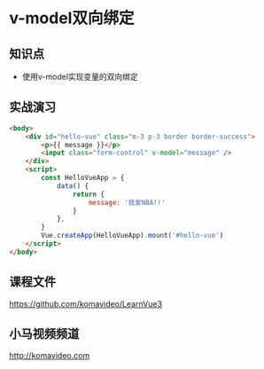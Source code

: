 v-model双向绑定
==============

## 知识点

* 使用v-model实现变量的双向绑定

## 实战演习

~~~html
<body>
    <div id="hello-vue" class="m-3 p-3 border border-success">
        <p>{{ message }}</p>
        <input class="form-control" v-model="message" />
    </div>
    <script>
        const HelloVueApp = {
            data() {
                return {
                    message: '我爱NBA!!'
                }
            },
        }
        Vue.createApp(HelloVueApp).mount('#hello-vue')
    </script>
</body>
~~~

## 课程文件

https://github.com/komavideo/LearnVue3

## 小马视频频道

http://komavideo.com
